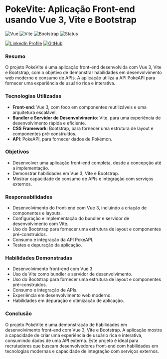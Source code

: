 # **PokeVite: Aplicação Front-end usando Vue 3, Vite e Bootstrap**

![Vue](https://img.shields.io/badge/Vue.js-35495E?style=for-the-badge&logo=vue.js&logoColor=4FC08D)
![Vite](https://img.shields.io/badge/vite-%23646CFF.svg?style=for-the-badge&logo=vite&logoColor=white)
![Bootstrap](https://img.shields.io/badge/bootstrap-%238511FA.svg?style=for-the-badge&logo=bootstrap&logoColor=white)
![Status](https://img.shields.io/badge/Status-In%20Development-orange?style=for-the-badge)

[![LinkedIn Profile](https://img.shields.io/badge/LinkedIn-Robosn%20Messias-blue?style=for-the-badge&logo=linkedin&logoColor=white)](https://www.linkedin.com/in/robson-messias/)
[![GitHub](https://img.shields.io/badge/GitHub-RobsonBucci-black?style=for-the-badge&logo=github&logoColor=white)](https://github.com/robsonbucci)

### **Resumo**

O projeto PokeVite é uma aplicação front-end desenvolvida com Vue 3, Vite e Bootstrap, com o objetivo de demonstrar habilidades em desenvolvimento web moderno e consumo de APIs. A aplicação utiliza a API PokeAPI para fornecer uma experiência de usuário rica e interativa.

### **Tecnologias Utilizadas**

- **Front-end**: Vue 3, com foco em componentes reutilizáveis e uma arquitetura escalável.
- **Bundler e Servidor de Desenvolvimento**: Vite, para uma experiência de desenvolvimento rápida e eficiente.
- **CSS Framework**: Bootstrap, para fornecer uma estrutura de layout e componentes pré-construídos.
- **API**: PokeAPI, para fornecer dados de Pokémon.

### **Objetivos**

- Desenvolver uma aplicação front-end completa, desde a concepção até a implementação.
- Demonstrar habilidades em Vue 3, Vite e Bootstrap.
- Mostrar capacidade de consumo de APIs e integração com serviços externos.

### **Responsabilidades**

- Desenvolvimento do front-end com Vue 3, incluindo a criação de componentes e layouts.
- Configuração e implementação do bundler e servidor de desenvolvimento com Vite.
- Uso do Bootstrap para fornecer uma estrutura de layout e componentes pré-construídos.
- Consumo e integração da API PokeAPI.
- Testes e depuração da aplicação.

### **Habilidades Demonstradas**

- Desenvolvimento front-end com Vue 3.
- Uso de Vite como bundler e servidor de desenvolvimento.
- Uso do Bootstrap para fornecer uma estrutura de layout e componentes pré-construídos.
- Consumo e integração de APIs.
- Experiência em desenvolvimento web moderno.
- Habilidades em depuração e otimização de aplicação.

### **Conclusão**

O projeto PokeVite é uma demonstração de habilidades em desenvolvimento front-end com Vue 3, Vite e Bootstrap. A aplicação mostra a capacidade de criar uma experiência de usuário rica e interativa, consumindo dados de uma API externa. Este projeto é ideal para recrutadores que buscam desenvolvedores front-end com habilidades em tecnologias modernas e capacidade de integração com serviços externos.
